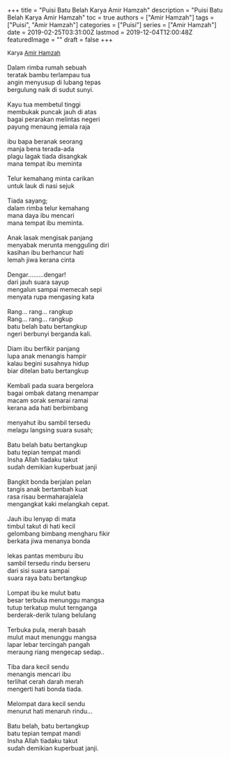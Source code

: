 +++
title = "Puisi Batu Belah Karya Amir Hamzah"
description = "Puisi Batu Belah Karya Amir Hamzah"
toc = true
authors = ["Amir Hamzah"]
tags = ["Puisi", "Amir Hamzah"]
categories = ["Puisi"]
series = ["Amir Hamzah"]
date = 2019-02-25T03:31:00Z
lastmod = 2019-12-04T12:00:48Z
featuredImage = ""
draft = false
+++

<div style="text-align: justify;">
<div style="font-size: small;">Karya <a href="/authors/amir-hamzah/" target="_blank">Amir Hamzah</a></div><br />
Dalam rimba rumah sebuah<br />teratak bambu terlampau tua<br />angin menyusup di lubang tepas<br />bergulung naik di sudut sunyi.<br /><br />Kayu tua membetul tinggi<br />membukak puncak jauh di atas<br />bagai perarakan melintas negeri<br />payung menaung jemala raja<br /><br />ibu bapa beranak seorang<br />manja bena terada-ada<br />plagu lagak tiada disangkak<br />mana tempat ibu meminta<br /><br />Telur kemahang minta carikan<br />untuk lauk di nasi sejuk<br /><br />Tiada sayang;<br />dalam rimba telur kemahang<br />mana daya ibu mencari<br />mana tempat ibu meminta.<br /><br />Anak lasak mengisak panjang<br />menyabak merunta mengguling diri<br />kasihan ibu berhancur hati<br />lemah jiwa kerana cinta<br /><br />Dengar.........dengar!<br />dari jauh suara sayup<br />mengalun sampai memecah sepi<br />menyata rupa mengasing kata<br /><br />Rang... rang... rangkup<br />Rang... rang... rangkup<br />batu belah batu bertangkup<br />ngeri berbunyi berganda kali.<br /><br />Diam ibu berfikir panjang<br />lupa anak menangis hampir<br />kalau begini susahnya hidup<br />biar ditelan batu bertangkup<br /><br />Kembali pada suara bergelora<br />bagai ombak datang menampar<br />macam sorak semarai ramai<br />kerana ada hati berbimbang<br /><br />menyahut ibu sambil tersedu<br />melagu langsing suara susah;<br /><br />Batu belah batu bertangkup<br />batu tepian tempat mandi<br />Insha Allah tiadaku takut<br />sudah demikian kuperbuat janji<br /><br />Bangkit bonda berjalan pelan<br />tangis anak bertambah kuat<br />rasa risau bermaharajalela<br />mengangkat kaki melangkah cepat.<br /><br />Jauh ibu lenyap di mata<br />timbul takut di hati kecil<br />gelombang bimbang mengharu fikir<br />berkata jiwa menanya bonda<br /><br />lekas pantas memburu ibu<br />sambil tersedu rindu berseru<br />dari sisi suara sampai<br />suara raya batu bertangkup<br /><br />Lompat ibu ke mulut batu<br />besar terbuka menunggu mangsa<br />tutup terkatup mulut ternganga<br />berderak-derik tulang belulang<br /><br />Terbuka pula, merah basah<br />mulut maut menunggu mangsa<br />lapar lebar tercingah pangah<br />meraung riang mengecap sedap..<br /><br />Tiba dara kecil sendu<br />menangis mencari ibu<br />terlihat cerah darah merah<br />mengerti hati bonda tiada.<br /><br />Melompat dara kecil sendu<br />menurut hati menaruh rindu...<br /><br />Batu belah, batu bertangkup<br />batu tepian tempat mandi<br />Insha Allah tiadaku takut<br />sudah demikian kuperbuat janji.</div>
